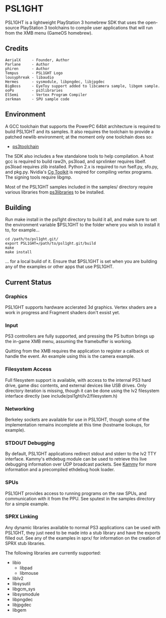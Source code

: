 PSL1GHT
=======

PSL1GHT is a lightweight PlayStation 3 homebrew SDK that uses the open-source
PlayStation 3 toolchains to compile user applications that will run from the
XMB menu (GameOS homebrew).


Credits
-------

    AerialX     - Founder, Author
    Parlane     - Author
    phiren      - Author
    Tempus      - PSL1GHT Logo
    lousyphreak - libaudio
    Hermes      - sysmodule, libpngdec, libjpgdec
    BigBoss     - EyeToy support added to libcamera sample, libgem sample.
    ooPo        - ps3libraries
    ElSemi      - Vertex Program Compiler
    zerkman     - SPU sample code



Environment
-----------

A GCC toolchain that supports the PowerPC 64bit architecture is required to
build PSL1GHT and its samples. It also requires the toolchain to provide
a patched newlib environment; at the moment only one toolchain does so:

* [ps3toolchain](http://github.com/ooPo/ps3toolchain)

The SDK also includes a few standalone tools to help compilation. A host gcc
is required to build raw2h, ps3load, and sprxlinker requires libelf. ps3load
requires zlib installed. Python 2.x is required to run fself.py, sfo.py, and
pkg.py. Nvidia's [Cg Toolkit](http://developer.nvidia.com/object/cg_toolkit.html)
is reqired for compiling vertex programs. The signing tools require libgmp.

Most of the PSL1GHT samples included in the samples/ directory require various
libraries from [ps3libraries](http://github.com/ooPo/ps3libraries) to be
installed.


Building
--------

Run make install in the psl1ght directory to build it all, and make sure to
set the environment variable $PSL1GHT to the folder where you wish to
install it to, for example...

    cd /path/to/psl1ght.git/
    export PSL1GHT=/path/to/psl1ght.git/build
    make
    make install

... for a local build of it. Ensure that $PSL1GHT is set when you are
building any of the examples or other apps that use PSL1GHT.


Current Status
--------------

### Graphics

PSL1GHT supports hardware acclerated 3d graphics. 
Vertex shaders are a work in progress and Fragment shaders don't exsist yet.

### Input

PS3 controllers are fully supported, and pressing the PS button brings up the
in-game XMB menu, assuming the framebuffer is working.

Quitting from the XMB requires the application to register a callback ot handle the event. An example using this is the camera example.

### Filesystem Access

Full filesystem support is available, with access to the internal PS3 hard
drive, game disc contents, and external devices like USB drives. Only directory
iteration is missing, though it can be done using the lv2 filesystem interface
directly (see include/psl1ght/lv2/filesystem.h)

### Networking

Berkeley sockets are available for use in PSL1GHT, though some of the
implementation remains incomplete at this time (hostname lookups, for example).

### STDOUT Debugging

By default, PSL1GHT applications redirect stdout and stderr to the lv2 TTY
interface. Kammy's ethdebug module can be used to retrieve this live debugging
information over UDP broadcast packets.
See [Kammy](http://github.com/AerialX/Kammy) for more information and a
precompiled ethdebug hook loader.

### SPUs

PSL1GHT provides access to running programs on the raw SPUs, and communication
with it from the PPU. See sputest in the samples directory for a simple
example.

### SPRX Linking

Any dynamic libraries available to normal PS3 applications can be used with
PSL1GHT, they just need to be made into a stub library and have the exports
filled out. See any of the examples in sprx/ for information on the
creation of SPRX stub libraries.

The following libraries are currently supported:

* libio
    * libpad
    * libmouse
* liblv2
* libsysutil
* libgcm_sys
* libsysmodule
* libpngdec
* libjpgdec
* libgem

